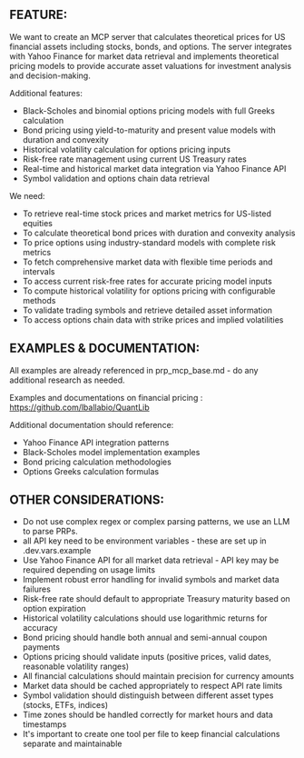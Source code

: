## FEATURE:

We want to create an MCP server that calculates theoretical prices for US financial assets including stocks, bonds, and options. The server integrates with Yahoo Finance for market data retrieval and implements theoretical pricing models to provide accurate asset valuations for investment analysis and decision-making.

Additional features:

- Black-Scholes and binomial options pricing models with full Greeks calculation
- Bond pricing using yield-to-maturity and present value models with duration and convexity
- Historical volatility calculation for options pricing inputs
- Risk-free rate management using current US Treasury rates
- Real-time and historical market data integration via Yahoo Finance API
- Symbol validation and options chain data retrieval

We need:

- To retrieve real-time stock prices and market metrics for US-listed equities
- To calculate theoretical bond prices with duration and convexity analysis
- To price options using industry-standard models with complete risk metrics
- To fetch comprehensive market data with flexible time periods and intervals
- To access current risk-free rates for accurate pricing model inputs
- To compute historical volatility for options pricing with configurable methods
- To validate trading symbols and retrieve detailed asset information
- To access options chain data with strike prices and implied volatilities

## EXAMPLES & DOCUMENTATION:

All examples are already referenced in prp_mcp_base.md - do any additional research as needed.

Examples and documentations on financial pricing : https://github.com/lballabio/QuantLib

Additional documentation should reference:
- Yahoo Finance API integration patterns
- Black-Scholes model implementation examples
- Bond pricing calculation methodologies
- Options Greeks calculation formulas

## OTHER CONSIDERATIONS:
- Do not use complex regex or complex parsing patterns, we use an LLM to parse PRPs.
- all API key need to be environment variables - these are set up in .dev.vars.example
- Use Yahoo Finance API for all market data retrieval - API key may be required depending on usage limits
- Implement robust error handling for invalid symbols and market data failures
- Risk-free rate should default to appropriate Treasury maturity based on option expiration
- Historical volatility calculations should use logarithmic returns for accuracy
- Bond pricing should handle both annual and semi-annual coupon payments
- Options pricing should validate inputs (positive prices, valid dates, reasonable volatility ranges)
- All financial calculations should maintain precision for currency amounts
- Market data should be cached appropriately to respect API rate limits
- Symbol validation should distinguish between different asset types (stocks, ETFs, indices)
- Time zones should be handled correctly for market hours and data timestamps
- It's important to create one tool per file to keep financial calculations separate and maintainable